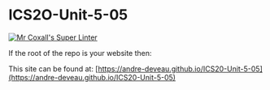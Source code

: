 # ICS2O-Unit-5-05

[![Mr Coxall's Super Linter](https://github.com/andre-deveau/ICS20-Unit-5-05/workflows/Mr%20Coxall's%20Super%20Linter/badge.svg)](https://github.com/andre-deveau/ICS20-Unit-5-05/actions/)

If the root of the repo is your website then:

This site can be found at: [https://andre-deveau.github.io/ICS20-Unit-5-05](https://andre-deveau.github.io/ICS20-Unit-5-05)
